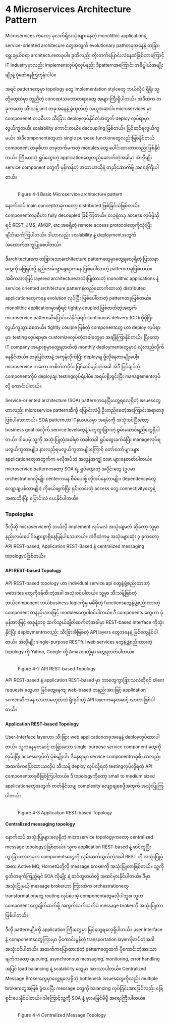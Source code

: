 # 4 Microservices Architecture Pattern

Microservices ကတော့ ခုလက်ရှိအသုံးများနေတဲ့  monolithic applicationနဲ့ service-oriented architecure တွေအတွက် evolutionary pathတခုအနေနဲ့ တခြားရွေးချယ်စရာ architectureတခုပါ။ ခုထိလည်း တိုးတက်ပြောင်းလဲနေဆဲဖြစ်တာကြောင့် IT industryမှာလည်း implementလုပ်ပုံလုပ်နည်း ဒီpatternအကြောင်း အဓိပ္ပါယ်အမျိုးမျိုးနဲ့ ပုံဖော်နေကြတုန်းပါပဲ။&#x20;

အရင် patternတွေမှာ topology တွေ implementation styleတွေ ဘယ်လိုပဲ ရှိရှိ၊ သူတို့တွေထဲမှာ တူညီတဲ့ conceptသဘောတရားတွေ အများကြီးရှိပါတယ်။ အဲဒီထဲက တခုကတော့ သီးသန့် unit တခုအနေနဲ့ ခွဲထုတ်တဲ့ အယူအဆပါ။  microservices မှာ componenet တခုစီဟာ သီးခြား deployလုပ်နိုင်တဲ့အတွက် deploy လုပ်ရာမှာ လွယ်ကူတယ်၊ scalability ကောင်းတယ်။ decoupling ဖြစ်တယ်။ ပြင်ဆင်ရလွယ်ကူမယ်။ အဲဒီcomponentတွေဟာ single purpose functionတွေလည်းဖြစ်နိုင်တယ်  component တခုစီဟာ တခုထက်မကတဲ့ modules တွေ ပေါင်းထားတာလည်းဖြစ်နိုင်တယ်။ ကြီးမားတဲ့ ရှုပ်ထွေးတဲ့ applicationတွေတည်ဆောက်တဲ့အခါမှာ အဲလိုမျိုး service component တွေကို မှန်ကန်တဲ့ အထားအသိုနဲ့ တည်ဆောက်ဖို့ အရေးကြီးပါတယ်။

<figure><img src=".gitbook/assets/image (4).png" alt=""><figcaption><p>Figure 4-1 Basic Microservice architecture pattern</p></figcaption></figure>

နောက်ထပ် main conceptတခုကတော့ distributed ဖြစ်ခြင်းပဲဖြစ်တယ်။ componentတခုစီဟာ fully decoupled ဖြစ်ကြတယ်။ တခုနဲ့တခု access လုပ်ဖို့ဆိုရင် REST, JMS, AMQP, etc အစရှိတဲ့ remote access protocolတွေကိုသုံးပြီး ချိတ်ဆက်ကြပါတယ်။ ဒါဟာလည်း scalability နဲ့ deploymentအတွက် အထောက်အကူပြုစေပါတယ်။

ဒီarchitectureက တခြားသောarchitecture patternတွေမှာတွေ့ရလေ့ရှိတဲ့ ပြဿနာတွေကို ဖြေရှင်းဖို့ နည်းလမ်းရှာဖွေရာကနေ ဖြစ်ပေါ်လာတဲ့ patternတခုဖြစ်တယ်။ အဓိကအားဖြင့် layered architectureအသုံးပြုထားတဲ့ monolithic applications နဲ့ service oriented architecture patternနဲ့တည်ဆောက်ထားတဲ့ distributed applicationတွေကနေ evolution လုပ်ပြီး ဖြစ်ပေါ်လာတဲ့ patternတခုဖြစ်တယ်။ monolithic applicationမှာဆိုရင်  tightly coupled ဖြစ်တတ်တဲ့အတွက် microservice patternဆီပြောင်းလဲနိုင်ခဲ့ရင် continuous delivery (CD)ကိုပိုပြီးလွယ်ကူသွားစေတယ်။ tightly coulple ဖြစ်တဲ့ componentတွေ ဟာ deploy လုပ်ရာမှာ၊ testing လုပ်ရာမှာ၊ customizeလုပ်တဲ့အခါတွေမှာ အချိန်ကြာနိုင်တယ်။ ပြီးတော့ IT company အများစုမှာတွေ့ရတတ်တဲ့ monthly deploymentတွေမှာပဲ လုံးလည်လိုက်နေနိုင်တယ်။ တခုပြင်တာနဲ့ အကုန်လိုက်ပြီး deployချ ဖို့လိုနေတာမျိုးပေါ့။ microservice ကတော့ တစိတ်တပိုင်း ပြင်ဆင်ချင်တဲ့အခါ အဲဒီ ပြင်ချင်တဲ့ componentကိုပဲ deployချ၊ testingလုပ်ရုံပါပဲ။ အရမ်းရိုးရှင်းပြီး managementလုပ်လို့ ကောင်းပါတယ်။&#x20;

Service-oriented architecture (SOA) patternကနေပြီးတွေ့ရလေ့ရှိတဲ့ issuesတွေဟာလည်း microservice patternဆီကို ပြောင်းလဲဖို့ ဦးတည်စေတဲ့အကြောင်းအရာတခုဖြစ်ပါသေးတယ်။ SOA patternဟာ ITနယ်ပယ်မှာ အရမ်းကို အသုံး၀င်ပြီးတော့ business goal အလိုက် service levelတွေနဲ့ မတူထူးခြားတဲ့ စွမ်းဆောင်ရည်တွေရှိပါတယ်။ ဒါပေမဲ့ သူ့ကို အသုံးပြုတဲ့အခါမှာ တခါတခါ ရှုပ်ထွေးခက်ခဲပြီး manageလုပ်ရ မလွယ်ကူတာမျိုး၊ နားလည်ရမလွယ်ကူတာမျိုးကြောင့် တော်တော်များများ applicationတွေအတွက်က မလိုအပ်ဘဲ အလွန်အကျွံ cost များနေတတ်ပါတယ်။ microservice patternကတော့ SOA ရဲ့ ရှုပ်ထွေးတဲ့ အပိုင်းတွေ (ဥပမာ orchestrationလိုမျိုး centerကနေ စီမံပေးဖို့ လိုအပ်နေတာမျိုး၊ dependencyတွေလျော့ချပစ်တာမျိုး) ကိုဖယ်ဖျက်ပြီး ရှင်းလင်းတဲ့ access တွေ connectivityတွေနဲ့ အစားထိုးပြီး ပြောင်းလဲ ပေးနိုင်ပါတယ်။

### Topologies

ဒီလိုဆို microserviceကို ဘယ်လို implement လုပ်မလဲ အသုံးချမလဲ ဆိုတော့ သူ့မှာ နည်းလမ်းပေါင်းများစွာရှိနေပြန်ပါသေးတယ်။ အဲဒီထဲကမှ အသုံးများဆုံး ၃ ခုကတော့ API REST-based, Application REST-Based နဲ့ centralized messaging topologyပဲဖြစ်တယ်။

#### API REST-based Topology

API REST-based topology ဟာ individual service api တွေနဲ့ဖွဲ့စည်းထားတဲ့ websites တွေကိုဖန်တီးတဲ့အခါ အသုံး၀င်ပါတယ်။ သူ့မှာ သီးသန့်ဖြစ်တဲ့ ဘယ်component ဘယ်business logicကိုမှ မမီခိုတဲ့ functionsတွေနဲ့ဖွဲ့စည်းထားတဲ့ component တနည်းအားဖြင့် modulesတွေပါ၀င်ပါတယ်။ ဒီ components တွေဟာ ပုံမှန်အားဖြင့် တခုနဲ့တခု ဆက်သွယ်ချိတ်ဆက်တဲ့အခါမှာ REST-based interface ကိုသုံးနိုင်ပြီး deploymentကလည်း သီးခြားစီဖြစ်တဲ့ API layers တွေအနေနဲ့ မြင်တွေ့နိုင်ပါတယ်။ အဲလိုမျိုး single-purpose RESTful web services တွေနဲ့ဖွဲ့စည်းထားတဲ့ topology ကို Yahoo, Google တို့ Amazonတို့မှာ တွေ့ရတတ်ပါတယ်။

<figure><img src=".gitbook/assets/image (3).png" alt=""><figcaption><p>Figure 4-2 API REST-based Topology</p></figcaption></figure>

API REST-based နဲ့ application REST-based မှာ ဘာတွေကွာခြားသလဲဆိုရင် client requests တွေဟာ မြင်တွေ့နေကျ web-based တနည်းအားဖြင့် application screenဆီကနေ လာတာမဟုတ်ဘဲ ရိုးရှင်းတဲ့ API layerကနေတဆင့် လာတာဖြစ်ပါတယ်။

#### Application REST-based Topology

User-Interface layerဟာ သီးခြား web applicationတခုအနေနဲ့ deployလုပ်ထားပါတယ်။  သူကနေမှတဆင့် တခြားသော single-purpose service component တွေကို လှမ်းပြီး accessလုပ်တဲ့ ပုံစံမျိုးပါ။ ဒီနေရာမှာ service componentတခုစီ ဟာလည်း အထက်ကပြောထားသလိုပဲ သီးသန့် deploy လုပ်လို့ရတဲ့ testingလုပ်လို့ရတဲ့ API componentတခုစီဖြစ်ကြပါတယ်။ ဒီ topologyကိုတော့ small to medium sized applicationတွေအတွက် တတ်နိုင်သမျှ complexity လျော့ချစေဖို့အတွက် အသုံးပြုကြပါတယ်။&#x20;

<figure><img src=".gitbook/assets/image (7).png" alt=""><figcaption><p>Figure 4-3 Application REST-based Topology</p></figcaption></figure>

#### Centralized messaging topology

နောက်ထပ် အသုံးပြုများလေ့ရှိတဲ့ microservice topologyကတော့ centralized message topologyပဲဖြစ်တယ်။ သူက application REST-based နဲ့ ဆင်တူပြီး ကွာခြားတာတခုက componentsတွေကို လှမ်းဆက်သွယ်တဲ့အခါ REST ကို အသုံးပြုမဲ့အစား Active MQ, HornetQတို့လို message brokerကို အသုံးပြုတာဖြစ်တယ်။ သူ့ကို ရုတ်တရက်ကြည့်ရင် SOA လိုမျိုး နဲ့ ဆင်တူတယ်လို့ အထင်မှားနိုင်ပါတယ်။ ဒီမှာ အသုံးပြုမယ့် message brokerဟာ ကြားထဲက orchestrationတွေ transformationတွေ routing လုပ်ပေးမဲ့ componentတွေမလိုပါဘူး။ သူက component တွေချိတ်ဆက်ဖို့ အတွက်သက်သက်ပဲ message brokerကို အသုံးပြုတာဖြစ်ပါတယ်။ &#x20;

ဒီလို patternမျိုးကို application ကြီးတွေမှာ မြင်တွေရလေ့ရှိပါတယ်။  user interface နဲ့ componentsတွေကြားမှာ ပိုကောင်းမွန်တဲ့ transportation layerလိုအပ်တဲ့အခါ အသုံး၀င်ပါတယ်။ အထက်ကပြောထားခဲ့တဲ့ patternတွေထက် ပိုကောင်းတဲ့အားသာချက်ကတော့ queuing, asynchronous messaging, monitoring, error handling အပြင် load balancing နဲ့ scalability တွေမှာ အားသာပါတယ်။  Centralized Message Brokerတွေမှာတွေ့ရလေ့ရှိတဲ့ bottleneck issuesတွေကိုလည်း multiple brokerတွေအဖြစ် ခွဲပေးပြီး message တွေကို balancing လုပ်ခြင်းအားဖြင်လည်း ဖြေရှင်းပေးနိုင်ပါတယ်။ ဒါကြောင့်သူ့ကို SOA နဲ့ မှားမမြင်မိဖို့ အရေးကြီးပါတယ်။

<figure><img src=".gitbook/assets/image (2).png" alt=""><figcaption><p>Figure 4-4 Centralized Message Topology</p></figcaption></figure>

